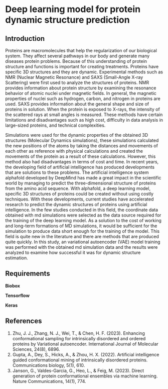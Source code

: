 # Deep learning model for protein dynamic structure prediction

## Introduction

Proteins are macromolecules that help the regularization of our biological system. They affect several pathways in our body and generate many diseases protein problems.
Because of this understanding of protein structure and functions is important for creating treatments. Proteins have specific 3D structures and they are dynamic.
Experimental methods such as NMR (Nuclear Magnetic Resonance) and SAXS (Small-Angle X-ray Scattering) were first used to analyze the structures of proteins.
NMR provides information about protein structure by examining the resonance behavior of atomic nuclei under magnetic fields.
In general, the magnetic properties of nuclei such as hydrogen, carbon, and nitrogen in proteins are used. SAXS provides information about the general shape and size of proteins in solution. When the protein is exposed to X-rays, the intensity of the scattered rays at small angles is measured. These methods have certain limitations and disadvantages such as high cost, difficulty in data analysis in large-sized proteins, and technical complexities.

Simulations were used for the dynamic properties of the obtained 3D structures (Molecular Dynamics simulations), these simulations calculated the new positions of the atoms by taking the distances and movements of each other as reference with physical calculations and created the movements of the protein as a result of these calculations. However, this method also had disadvantages in terms of cost and time. In recent years, the developing field of artificial intelligence has produced developments that are solutions to these problems. The artificial intelligence system alphafold developed by DeepMind has made a great impact in the scientific world by managing to predict the three-dimensional structure of proteins from the amino acid sequence. With alphafold, a deep learning model, specific 3D structures of proteins could be created without using costly techniques. With these developments, current studies have accelerated research to predict the dynamic structures of proteins using artificial intelligence. In the few studies conducted in this field, the coordinate data obtained with md simulations were selected as the data source required for the training of the deep learning model. As a solution to the cost of working and long-term formations of MD simulations, it would be sufficient for the simulation to produce data short enough for the training of the model. This field is quite new in the literature and there are methods that are produced quite quickly. In this study, an variational autoencoder (VAE) model training was performed with the obtained md simulation data and the results were analyzed to examine how successful it was for dynamic structure estimation.

## Requirements
**Biobox**

**Tensorflow**

**Keras**


## References

1. Zhu, J. J., Zhang, N. J., Wei, T., & Chen, H. F. (2023). Enhancing conformational sampling for intrinsically disordered and ordered proteins by Variational autoencoder. International Journal of Molecular Sciences, 24(8), 6896.
2. Gupta, A., Dey, S., Hicks, A., & Zhou, H. X. (2022). Artificial intelligence guided conformational mining of intrinsically disordered proteins. Communications biology, 5(1), 610.
3. Janson, G., Valdes-Garcia, G., Heo, L., & Feig, M. (2023). Direct generation of protein conformational ensembles via machine learning. Nature Communications, 14(1), 774.
